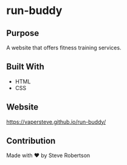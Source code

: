 # run-buddy

## Purpose
A website that offers fitness training services.

## Built With
* HTML
* CSS

## Website
https://vapersteve.github.io/run-buddy/

## Contribution
Made with ❤️ by Steve Robertson
